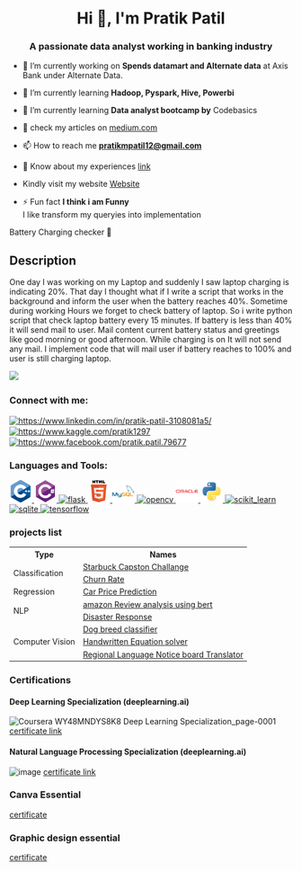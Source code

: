 <h1 align="center">Hi 👋, I'm Pratik Patil</h1>
<h3 align="center">A passionate data analyst working in banking industry</h3>

- 🔭 I’m currently working on **Spends datamart and Alternate data** at Axis Bank under Alternate Data.

- 🌱 I’m currently learning **Hadoop, Pyspark, Hive, Powerbi**

- 🌱 I’m currently learning **Data analyst bootcamp by** Codebasics
  
- 📝 check my articles on [medium.com](https://medium.com/@pratikmpatil12)

- 📫 How to reach me **pratikmpatil12@gmail.com**

- 📄 Know about my experiences <a href='https://drive.google.com/file/d/14RqTvxpIa4pF-DR2Pt0yFQ3CPcs9Pz1u/view?usp=sharing'> link</a>

- Kindly visit my website <a href='https://pratikp12.github.io/'> Website</a>

- ⚡ Fun fact **I think i am Funny**<br>
I like transform my queryies into implementation

Battery Charging checker 🔋
## Description
One day I was working on my Laptop and suddenly I saw laptop charging is indicating 20%. That day I thought what if I write a script that works in the background and inform the user when the battery reaches 40%. Sometime during working Hours we forget to check battery of laptop.
So i write python script that check laptop battery every 15 minutes. If battery is less than 40% it will send mail to user.
Mail content current battery status and greetings like good morning or good afternoon. While charging is on It will not send any mail.
I implement code that will mail user if battery reaches to 100% and user is still charging laptop.


<img src='https://github.com/pratikp12/battery-Charging-Checker/blob/main/Hnet-image500.gif'>



    
<h3 align="left">Connect with me:</h3>
<p align="left">
<a href="https://www.linkedin.com/in/pratikmpatil/" target="blank"><img align="center" src="https://cdn.jsdelivr.net/npm/simple-icons@3.0.1/icons/linkedin.svg" alt="https://www.linkedin.com/in/pratik-patil-3108081a5/" height="30" width="40" /></a>
<a href="https://kaggle.com/https://www.kaggle.com/pratik1297" target="blank"><img align="center" src="https://cdn.jsdelivr.net/npm/simple-icons@3.0.1/icons/kaggle.svg" alt="https://www.kaggle.com/pratik1297" height="30" width="40" /></a>
<a href="https://fb.com/https://www.facebook.com/pratik.patil.79677" target="blank"><img align="center" src="https://cdn.jsdelivr.net/npm/simple-icons@3.0.1/icons/facebook.svg" alt="https://www.facebook.com/pratik.patil.79677" height="30" width="40" /></a>
</p>

<h3 align="left">Languages and Tools:</h3>
<p align="left"> <a href="https://www.w3schools.com/cpp/" target="_blank"> <img src="https://raw.githubusercontent.com/devicons/devicon/master/icons/cplusplus/cplusplus-original.svg" alt="cplusplus" width="40" height="40"/> </a> <a href="https://www.w3schools.com/cs/" target="_blank"> <img src="https://raw.githubusercontent.com/devicons/devicon/master/icons/csharp/csharp-original.svg" alt="csharp" width="40" height="40"/> </a> <a href="https://flask.palletsprojects.com/" target="_blank"> <img src="https://www.vectorlogo.zone/logos/pocoo_flask/pocoo_flask-icon.svg" alt="flask" width="40" height="40"/> </a> <a href="https://www.w3.org/html/" target="_blank"> <img src="https://raw.githubusercontent.com/devicons/devicon/master/icons/html5/html5-original-wordmark.svg" alt="html5" width="40" height="40"/> </a>  <a href="https://www.mysql.com/" target="_blank"> <img src="https://raw.githubusercontent.com/devicons/devicon/master/icons/mysql/mysql-original-wordmark.svg" alt="mysql" width="40" height="40"/> </a> <a href="https://opencv.org/" target="_blank"> <img src="https://www.vectorlogo.zone/logos/opencv/opencv-icon.svg" alt="opencv" width="40" height="40"/> </a> <a href="https://www.oracle.com/" target="_blank"> <img src="https://raw.githubusercontent.com/devicons/devicon/master/icons/oracle/oracle-original.svg" alt="oracle" width="40" height="40"/> </a> <a href="https://www.python.org" target="_blank"> <img src="https://raw.githubusercontent.com/devicons/devicon/master/icons/python/python-original.svg" alt="python" width="40" height="40"/> </a> <a href="https://scikit-learn.org/" target="_blank"> <img src="https://upload.wikimedia.org/wikipedia/commons/0/05/Scikit_learn_logo_small.svg" alt="scikit_learn" width="40" height="40"/> </a> <a href="https://www.sqlite.org/" target="_blank"> <img src="https://www.vectorlogo.zone/logos/sqlite/sqlite-icon.svg" alt="sqlite" width="40" height="40"/> </a> <a href="https://www.tensorflow.org" target="_blank"> <img src="https://www.vectorlogo.zone/logos/tensorflow/tensorflow-icon.svg" alt="tensorflow" width="40" height="40"/> </a> </p>

### projects list 
<table>
  <tr>
    <th>Type</th>
    <th>Names</th>
  
  </tr>
  <tr>
    <td rowspan="2">Classification</td>
    <td><a href='https://github.com/pratikp12/starbuck_challenge'>Starbuck Capston Challange</a></td>
  </tr>
  
  <tr>
    <td> <a href='https://github.com/pratikp12/Minimize_churn_rate'>Churn Rate</a></td>
  </tr>

  <tr>
    <td>Regression</td>
    <td><a href='https://github.com/pratikp12/Car_price_prediction'>Car Price Prediction</a></td>
  </tr>
  <tr>
    <td rowspan='2'> NLP </td>
    <td> <a href='https://github.com/pratikp12/Bert-sentiment-Amazon'>amazon Review analysis using bert </a></td>
  </tr>
   <tr>
    <td> <a href='https://github.com/pratikp12/Disaster_response'>Disaster Response</a></td>
  </tr>
  
  <tr>
    <td rowspan='3'> Computer Vision</td>
    <td> <a href='https://github.com/pratikp12/dog_breed_classifer'>Dog breed classifier</a></td>
    
  </tr>
  <tr>
    <td><a href='https://github.com/pratikp12/Handwritten_equation_solverCNN'>Handwritten Equation solver </td>
  </tr>
   <tr>    
      <td><a href='https://github.com/pratikp12/Regional-language-notice-board-translator'>Regional Language Notice board Translator</td>
    </tr>
</table>


### Certifications


#### Deep Learning Specialization (deeplearning.ai)
![Coursera WY48MNDYS8K8 Deep Learning Specialization_page-0001](https://user-images.githubusercontent.com/17496623/143686701-80cb4ceb-c2c3-468f-9371-ddf0858a8b99.jpg)
<a href='https://www.coursera.org/account/accomplishments/specialization/certificate/WY48MNDYS8K8'>certificate link</a>

#### Natural Language Processing Specialization (deeplearning.ai)
![image](https://user-images.githubusercontent.com/17496623/144736835-0e8254dc-210a-4d41-9adf-3eabc81927c4.png)
<a href='https://www.coursera.org/account/accomplishments/specialization/certificate/H4A8PZWNSVKJ'>certificate link</a>


### Canva Essential
<a href='https://www.canva.com/design-school/certification-award/4f18124c-ccce-4a37-a4ad-d6d2d92fe510'> certificate</a>


### Graphic design essential

<a href='https://www.canva.com/design-school/certification-award/4b48c003-cdf2-4d7e-b832-ba693f6b7116?'> certificate</a>
